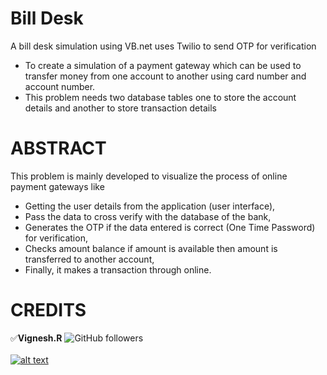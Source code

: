 [1.1]: https://img.icons8.com/ios-filled/25/000000/instagram-new.png
[2]: https://www.instagram.com/vignesh_r_

# Bill Desk
A bill desk simulation using VB.net uses Twilio to send OTP for verification
* To create a simulation of a payment gateway which can be used to transfer money from one account to another using card number and account number. 
* This problem needs two database tables one to store the account details and another to store transaction details

# ABSTRACT
This problem is mainly developed to visualize the process of online payment gateways like 
*	Getting the user details from the application (user interface), 
*	Pass the data to cross verify with the database of the bank, 
*	Generates the OTP if the data entered is correct (One Time Password) for verification,
*	Checks amount balance if amount is available then amount is transferred to another account,
*	Finally, it makes a transaction through online.

# CREDITS
:white_check_mark:**Vignesh.R**
![GitHub followers](https://img.shields.io/github/followers/codervignesh?label=codervignesh&style=social)  <br/>
<br/>
[![alt text][1.1]][2]<br/>

